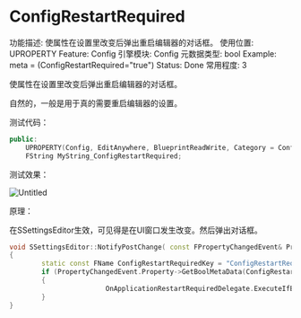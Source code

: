 # ConfigRestartRequired

功能描述: 使属性在设置里改变后弹出重启编辑器的对话框。
使用位置: UPROPERTY
Feature: Config
引擎模块: Config
元数据类型: bool
Example:  meta = (ConfigRestartRequired="true")
Status: Done
常用程度: 3

使属性在设置里改变后弹出重启编辑器的对话框。

自然的，一般是用于真的需要重启编辑器的设置。

测试代码：

```cpp
public:
	UPROPERTY(Config, EditAnywhere, BlueprintReadWrite, Category = ConfigRestartRequired, meta = (ConfigRestartRequired="true"))
	FString MyString_ConfigRestartRequired;
```

测试效果：

![Untitled](ConfigRestartRequired/Untitled.png)

原理：

在SSettingsEditor生效，可见得是在UI窗口发生改变。然后弹出对话框。

```cpp
void SSettingsEditor::NotifyPostChange( const FPropertyChangedEvent& PropertyChangedEvent, class FEditPropertyChain* PropertyThatChanged )
{
		static const FName ConfigRestartRequiredKey = "ConfigRestartRequired";
		if (PropertyChangedEvent.Property->GetBoolMetaData(ConfigRestartRequiredKey) || PropertyChangedEvent.MemberProperty->GetBoolMetaData(ConfigRestartRequiredKey))
		{
						OnApplicationRestartRequiredDelegate.ExecuteIfBound();
		}
}
```